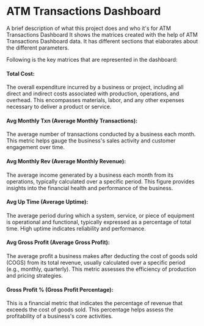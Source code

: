 
# ATM Transactions Dashboard

A brief description of what this project does and who it's for ATM Transactions Dashboard
It shows the matrices created with the help of ATM Transactions Dashboard data. It has different sections that elaborates about the
different parameters.

Following is the key matrices that are represented in the dashboard:

#### Total Cost: 
The overall expenditure incurred by a business or project, including all direct and indirect costs associated with production, operations, and overhead. This encompasses materials, labor, and any other expenses necessary to deliver a product or service.

#### Avg Monthly Txn (Average Monthly Transactions): 
The average number of transactions conducted by a business each month. This metric helps gauge the business's sales activity and customer engagement over time.

#### Avg Monthly Rev (Average Monthly Revenue):
The average income generated by a business each month from its operations, typically calculated over a specific period. This figure provides insights into the financial health and performance of the business.

#### Avg Up Time (Average Uptime): 
The average period during which a system, service, or piece of equipment is operational and functional, typically expressed as a percentage of total time. High uptime indicates reliability and performance.

#### Avg Gross Profit (Average Gross Profit):
The average profit a business makes after deducting the cost of goods sold (COGS) from its total revenue, usually calculated over a specific period (e.g., monthly, quarterly). This metric assesses the efficiency of production and pricing strategies.

#### Gross Profit % (Gross Profit Percentage): 
This is a financial metric that indicates the percentage of revenue that exceeds the cost of goods sold.  This percentage helps assess the profitability of a business's core activities.

